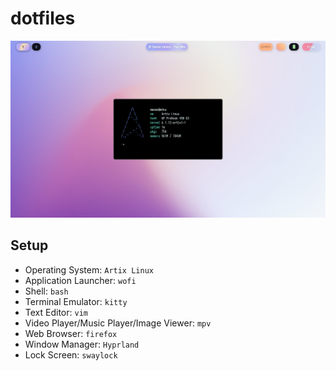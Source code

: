 # dotfiles

![Hyprland](hyprland.png "hyprland")

## Setup
- Operating System: `Artix Linux`
- Application Launcher: `wofi`
- Shell: `bash`
- Terminal Emulator: `kitty`
- Text Editor: `vim`
- Video Player/Music Player/Image Viewer: `mpv`
- Web Browser: `firefox`
- Window Manager: `Hyprland`
- Lock Screen: `swaylock`
